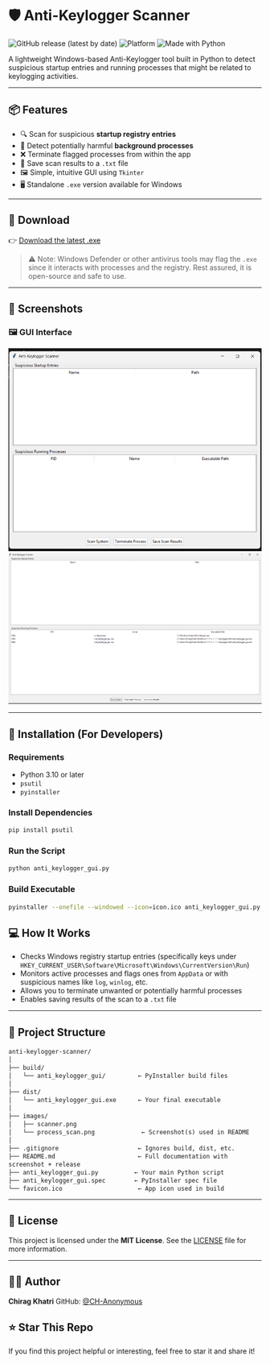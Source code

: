 # 🛡️ Anti-Keylogger Scanner

![GitHub release (latest by date)](https://img.shields.io/github/v/release/CH-Anonymous/anti-keylogger-scanner)
![Platform](https://img.shields.io/badge/platform-Windows-blue)
![Made with Python](https://img.shields.io/badge/made%20with-Python-3776AB?logo=python&logoColor=white)

A lightweight Windows-based Anti-Keylogger tool built in Python to detect suspicious startup entries and running processes that might be related to keylogging activities.

---

## 📦 Features

- 🔍 Scan for suspicious **startup registry entries**
- 🧠 Detect potentially harmful **background processes**
- ❌ Terminate flagged processes from within the app
- 💾 Save scan results to a `.txt` file
- 🖼️ Simple, intuitive GUI using `Tkinter`
- 🖥️ Standalone `.exe` version available for Windows

---

## 🚀 Download

👉 [Download the latest .exe](https://github.com/CH-Anonymous/anti-keylogger-scanner/releases/download/v1.0/anti_keylogger_gui.exe)

> ⚠️ Note: Windows Defender or other antivirus tools may flag the `.exe` since it interacts with processes and the registry. Rest assured, it is open-source and safe to use.

---

## 📸 Screenshots

### 🖼️ GUI Interface
![Scanner UI](images/scanner.png)
![Startup Entries](images/process_scan.png)

---

## 🧰 Installation (For Developers)

### Requirements

- Python 3.10 or later
- `psutil`
- `pyinstaller`

### Install Dependencies

```bash
pip install psutil
````

### Run the Script

```bash
python anti_keylogger_gui.py
```

### Build Executable

```bash
pyinstaller --onefile --windowed --icon=icon.ico anti_keylogger_gui.py
```

## 💻 How It Works

* Checks Windows registry startup entries (specifically keys under `HKEY_CURRENT_USER\Software\Microsoft\Windows\CurrentVersion\Run`)
* Monitors active processes and flags ones from `AppData` or with suspicious names like `log`, `winlog`, etc.
* Allows you to terminate unwanted or potentially harmful processes
* Enables saving results of the scan to a `.txt` file

---

## 📁 Project Structure

```
anti-keylogger-scanner/
│
├── build/
│   └── anti_keylogger_gui/         ← PyInstaller build files
│
├── dist/
│   └── anti_keylogger_gui.exe      ← Your final executable
│
├── images/
│   ├── scanner.png
│   └── process_scan.png             ← Screenshot(s) used in README
│
├── .gitignore                      ← Ignores build, dist, etc.
├── README.md                       ← Full documentation with screenshot + release
├── anti_keylogger_gui.py          ← Your main Python script
├── anti_keylogger_gui.spec        ← PyInstaller spec file
└── favicon.ico                     ← App icon used in build

```

---

## 📜 License

This project is licensed under the **MIT License**. See the [LICENSE](LICENSE) file for more information.

---

## 👨‍💻 Author

**Chirag Khatri**
GitHub: [@CH-Anonymous](https://github.com/CH-Anonymous)

## ⭐ Star This Repo

If you find this project helpful or interesting, feel free to star it and share it!
